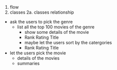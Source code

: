 1. flow
2. classes
   2a. classes relationship

- ask the users to pick the genre
  - list all the top 100 movies of the genre
    - show some details of the movie
    -   Rank	Rating	Title
    - maybe let the users sort by the catergories 
    -   Rank	Rating	Title
- let the users pick the movie
  - details of the movies
  -   summaries 